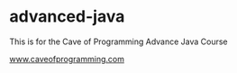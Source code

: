 # advanced-java
This is for the Cave of Programming Advance Java Course

www.caveofprogramming.com

